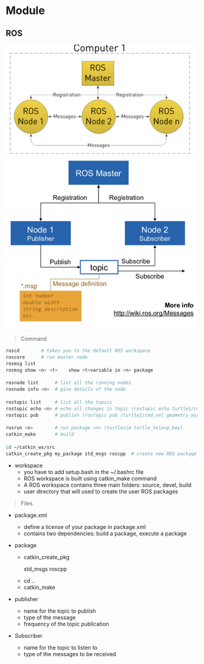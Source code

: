 # Module

## ROS

![](images/20210218_234217.png)
![](images/20210218_234226.png)

> Command

```sh
roscd        # takes you to the default ROS workspace
roscore      # run master node
rosmsg list
rosmsg show <n> <t>    show <t>variable in <n> package

rosnode list      # list all the running nodes
rosnode info <n>  # give details of the node

rostopic list     # list all the topics
rostopic echo <n> # echo all changes in topic (rostopic echo turtle1/cmd_vel)
rostopic pub      # publish (rostopic pub /turtle1/cmd_vel geometry_msgs/Twist -- '[2,0,0]' '[0,0,1]')

rosrun <n>        # run package <n> (turtlesim turtle_teleop_key)
catkin_make       # build

cd ~/catkin_ws/src
catkin_create_pkg my_package std_msgs roscpp  # create new ROS package
```

* workspace
  * you have to add setup.bash in the ~/.bashrc file
  * ROS workspace is built using catkin_make command
  * A ROS workspace contains three main folders: source, devel, build
  * user directory that will used to create the user ROS packages

> Files

* package.xml
  * define a license of your package in package.xml
  * contains two dependencies: build a package, execute a package

* package
  * catkin_create_pkg <p> std_msgs roscpp
  * cd .. 
  * catkin_make

* publisher
  * name for the topic to publish
  * type of the message
  * frequency of the topic publication

* Subscriber
  * name for the topic to listen to
  * type of the messages to be received
